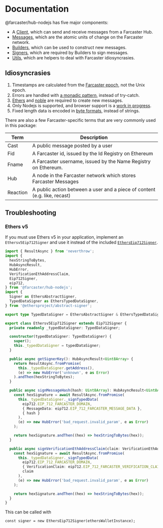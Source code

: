 # Documentation

@farcaster/hub-nodejs has five major components:

- A [Client](./Client.md), which can send and receive messages from a Farcaster Hub.
- [Messages](./Messages.md), which are the atomic units of change on the Farcaster network.
- [Builders](./Builders.md), which can be used to construct new messages.
- [Signers](./signers/), which are required by Builders to sign messages.
- [Utils](./Utils.md), which are helpers to deal with Farcaster idiosyncrasies.

## Idiosyncrasies

1. Timestamps are calculated from the [Farcaster epoch](./Utils.md#time), not the Unix epoch.
2. Errors are handled with [a monadic pattern](./Utils.md#errors), instead of try-catch.
3. [Ethers](https://www.npmjs.com/package/ethers) and [noble](https://www.npmjs.com/package/@noble/ed25519) are required to create new messages.
4. Only Nodejs is supported, and browser support is a [work in progress](https://github.com/farcasterxyz/hubble/issues/573).
5. Fixed length data is encoded in [byte formats](./Utils.md#bytes), instead of strings.

There are also a few Farcaster-specific terms that are very commonly used in this package:

| Term     | Description                                                               |
| -------- | ------------------------------------------------------------------------- |
| Cast     | A public message posted by a user                                         |
| Fid      | A Farcaster id, issued by the Id Registry on Ethereum                     |
| Fname    | A Farcaster username, issued by the Name Registry on Ethereum.            |
| Hub      | A node in the Farcaster network which stores Farcaster Messages           |
| Reaction | A public action between a user and a piece of content (e.g. like, recast) |

## Troubleshooting

### Ethers v5

If you must use Ethers v5 in your application, implement an `Ethersv5Eip712Signer` and use it instead of the included [`EthersEip712Signer`](./signers/EthersEip712Signer.md).

```typescript
import { ResultAsync } from 'neverthrow';
import {
  hexStringToBytes,
  HubAsyncResult,
  HubError,
  VerificationEthAddressClaim,
  Eip712Signer,
  eip712,
} from '@farcaster/hub-nodejs';
import {
  Signer as EthersAbstractSigner,
  TypedDataSigner as EthersTypedDataSigner,
} from '@ethersproject/abstract-signer';

export type TypedDataSigner = EthersAbstractSigner & EthersTypedDataSigner;

export class Ethersv5Eip712Signer extends Eip712Signer {
  private readonly _typedDataSigner: TypedDataSigner;

  constructor(typedDataSigner: TypedDataSigner) {
    super();
    this._typedDataSigner = typedDataSigner;
  }

  public async getSignerKey(): HubAsyncResult<Uint8Array> {
    return ResultAsync.fromPromise(
      this._typedDataSigner.getAddress(),
      (e) => new HubError('unknown', e as Error)
    ).andThen(hexStringToBytes);
  }

  public async signMessageHash(hash: Uint8Array): HubAsyncResult<Uint8Array> {
    const hexSignature = await ResultAsync.fromPromise(
      this._typedDataSigner._signTypedData(
        eip712.EIP_712_FARCASTER_DOMAIN,
        { MessageData: eip712.EIP_712_FARCASTER_MESSAGE_DATA },
        { hash }
      ),
      (e) => new HubError('bad_request.invalid_param', e as Error)
    );

    return hexSignature.andThen((hex) => hexStringToBytes(hex));
  }

  public async signVerificationEthAddressClaim(claim: VerificationEthAddressClaim): HubAsyncResult<Uint8Array> {
    const hexSignature = await ResultAsync.fromPromise(
      this._typedDataSigner._signTypedData(
        eip712.EIP_712_FARCASTER_DOMAIN,
        { VerificationClaim: eip712.EIP_712_FARCASTER_VERIFICATION_CLAIM },
        claim
      ),
      (e) => new HubError('bad_request.invalid_param', e as Error)
    );

    return hexSignature.andThen((hex) => hexStringToBytes(hex));
  }
}
```

This can be called with

```
const signer = new EthersEip712Signer(ethersWalletInstance);
```
